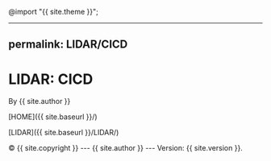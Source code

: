 @import "{{ site.theme }}";

---
permalink: LIDAR/CICD
---

# LIDAR: CICD

By {{ site.author }}

[HOME]({{ site.baseurl }}/)

[LIDAR]({{ site.baseurl }}/LIDAR/) 



 © {{ site.copyright }} --- {{ site.author }} --- Version: {{ site.version }}.
